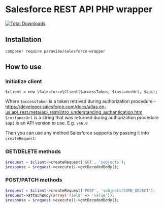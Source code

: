 # Salesforce REST API PHP wrapper

[![Total Downloads](https://img.shields.io/packagist/dt/paravibe/salesforce-wrapper.svg?style=flat-square)](https://packagist.org/packages/paravibe/salesforce-wrapper)

## Installation
`composer require paravibe/salesforce-wrapper`

## How to use

### Initialize client
`$client = new \Salesforce\Client($accessToken, $instanceUrl, $api);`

Where `$accessToken` is a token retrived during authorization procedure - https://developer.salesforce.com/docs/atlas.en-us.api_rest.meta/api_rest/intro_understanding_authentication.htm  
`$instanceUrl` is a string that was returned during authorization procedure  
`$api` is an API version to use. E.g. `v46.0`  

Then you can use any method Salesforce supports by passing it into `createRequest`:

### GET/DELETE methods
```php
$request = $client->createRequest('GET', 'sobjects');
$response = $request->execute()->getDecodedBody();
```
### POST/PATCH methods
```php
$request = $client->createRequest('POST', 'sobjects/SOME_OBJECT');
$request->attachBody(array('field' => 'value'));
$response = $request->execute()->getDecodedBody();
```
